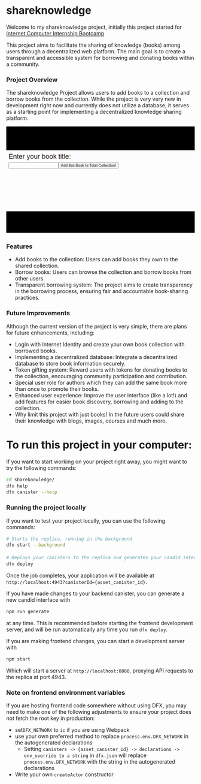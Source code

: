 # shareknowledge

Welcome to my shareknowledge project, initially this project started for [Internet Computer Internship Bootcamp](https://www.risein.com/bootcamp-details/internet-computer-internship-bootcamp)

This project aims to facilitate the sharing of knowledge (books) among users through a decentralized web platform. The main goal is to create a transparent and accessible system for borrowing and donating books within a community.

### Project Overview

The shareknowledge Project allows users to add books to a collection and borrow books from the collection. While the project is very very new in development right now and currently does not utilize a database, it serves as a starting point for implementing a decentralized knowledge sharing platform.

![Project Preview](projectpreview.gif)

### Features

- Add books to the collection: Users can add books they own to the shared collection.
- Borrow books: Users can browse the collection and borrow books from other users.
- Transparent borrowing system: The project aims to create transparency in the borrowing process, ensuring fair and accountable book-sharing practices.

### Future Improvements

Although the current version of the project is very simple, there are plans for future enhancements, including:

- Login with Internet Identity and create your own book collection with borrowed books.
- Implementing a decentralized database: Integrate a decentralized database to store book information securely.
- Token gifting system: Reward users with tokens for donating books to the collection, encouraging community participation and contribution.
- Special user role for authors which they can add the same book more than once to promote their books.
- Enhanced user experience: Improve the user interface (like a lot!) and add features for easier book discovery, borrowing and adding to the collection.
- Why limit this project with just books! In the future users could share their knowledge with blogs, images, courses and much more.

# To run this project in your computer:

If you want to start working on your project right away, you might want to try the following commands:

```bash
cd shareknowledge/
dfx help
dfx canister --help
```

### Running the project locally

If you want to test your project locally, you can use the following commands:

```bash
# Starts the replica, running in the background
dfx start --background

# Deploys your canisters to the replica and generates your candid interface
dfx deploy
```

Once the job completes, your application will be available at `http://localhost:4943?canisterId={asset_canister_id}`.

If you have made changes to your backend canister, you can generate a new candid interface with

```bash
npm run generate
```

at any time. This is recommended before starting the frontend development server, and will be run automatically any time you run `dfx deploy`.

If you are making frontend changes, you can start a development server with

```bash
npm start
```

Which will start a server at `http://localhost:8080`, proxying API requests to the replica at port 4943.

### Note on frontend environment variables

If you are hosting frontend code somewhere without using DFX, you may need to make one of the following adjustments to ensure your project does not fetch the root key in production:

- set`DFX_NETWORK` to `ic` if you are using Webpack
- use your own preferred method to replace `process.env.DFX_NETWORK` in the autogenerated declarations
  - Setting `canisters -> {asset_canister_id} -> declarations -> env_override to a string` in `dfx.json` will replace `process.env.DFX_NETWORK` with the string in the autogenerated declarations
- Write your own `createActor` constructor
